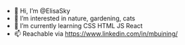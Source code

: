 - 👋 Hi, I’m @ElisaSky
- 👀 I’m interested in nature, gardening, cats
- 🌱 I’m currently learning CSS HTML JS React
- 📫 Reachable via https://www.linkedin.com/in/mbuining/

<!---
ElisaSky/ElisaSky is a ✨ special ✨ repository because its `README.md` (this file) appears on your GitHub profile.
You can click the Preview link to take a look at your changes.
--->
